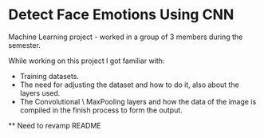 # Detect Face Emotions Using CNN
Machine Learning project - worked in a group of 3 members during the semester. 
 
While working on this project I got familiar with:
- Training datasets.
- The need for adjusting the dataset and how to do it, also about the layers used.
- The Convolutional \ MaxPooling layers and how the data of the image is compiled in the finish process to form the output.

** Need to revamp README
